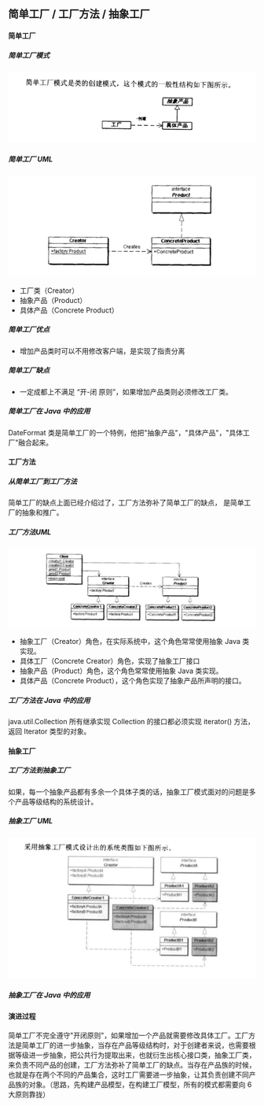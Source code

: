 ## 简单工厂 / 工厂方法 / 抽象工厂

#### 简单工厂
##### 简单工厂模式

![](../../images/patterns/simpleFactory.png)

##### 简单工厂 UML

![](../../images/patterns/simpleFactoryUML.png)

* 工厂类（Creator）
* 抽象产品（Product）
* 具体产品（Concrete Product）

##### 简单工厂优点
* 增加产品类时可以不用修改客户端，是实现了指责分离

##### 简单工厂缺点
* 一定成都上不满足 “开-闭 原则”，如果增加产品类则必须修改工厂类。

##### 简单工厂在 Java 中的应用
DateFormat 类是简单工厂的一个特例，他把"抽象产品"，"具体产品"，"具体工厂"融合起来。

#### 工厂方法
##### 从简单工厂到工厂方法
简单工厂的缺点上面已经介绍过了，工厂方法弥补了简单工厂的缺点， 是简单工厂的抽象和推广。
##### 工厂方法UML
![](../../images/patterns/factory.png)

* 抽象工厂（Creator）角色，在实际系统中，这个角色常常使用抽象 Java 类实现。
* 具体工厂（Concrete Creator）角色，实现了抽象工厂接口
* 抽象产品（Product）角色，这个角色常常使用抽象 Java 类实现。
* 具体产品（Concrete Product），这个角色实现了抽象产品所声明的接口。

##### 工厂方法在 Java 中的应用
java.util.Collection 所有继承实现 Collection 的接口都必须实现 iterator() 方法，返回 Iterator 类型的对象。

#### 抽象工厂
##### 工厂方法到抽象工厂
如果，每一个抽象产品都有多余一个具体子类的话，抽象工厂模式面对的问题是多个产品等级结构的系统设计。

##### 抽象工厂 UML
![](../../images/patterns/abstractFactory.png)

##### 抽象工厂在 Java 中的应用

#### 演进过程
简单工厂不完全遵守"开闭原则"，如果增加一个产品就需要修改具体工厂。工厂方法是简单工厂的进一步抽象，当存在产品等级结构时，对于创建者来说，也需要根据等级进一步抽象，把公共行为提取出来，也就衍生出核心接口类，抽象工厂类，来负责不同产品的创建，工厂方法弥补了简单工厂的缺点。当存在产品族的时候，也就是存在两个不同的产品集合，这时工厂需要进一步抽象，让其负责创建不同产品族的对象。（思路，先构建产品模型，在构建工厂模型，所有的模式都需要向 6 大原则靠拢）